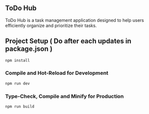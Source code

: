 ## ToDo Hub

ToDo Hub is a task management application designed to help users efficiently organize and prioritize their tasks.

## Project Setup ( Do after each updates in package.json )

```sh
npm install
```

### Compile and Hot-Reload for Development

```sh
npm run dev
```

### Type-Check, Compile and Minify for Production

```sh
npm run build
```
